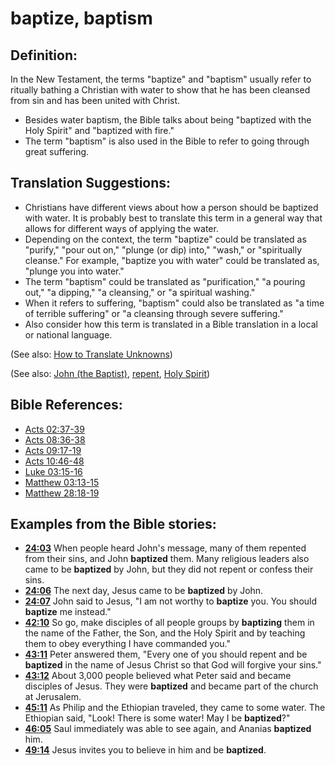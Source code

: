 # baptize, baptism #

## Definition: ##

In the New Testament, the terms "baptize" and "baptism" usually refer to ritually bathing a Christian with water to show that he has been cleansed from sin and has been united with Christ.

* Besides water baptism, the Bible talks about being "baptized with the Holy Spirit" and "baptized with fire."
* The term "baptism" is also used in the Bible to refer to going through great suffering.

## Translation Suggestions: ##

* Christians have different views about how a person should be baptized with water. It is probably best to translate this term in a general way that allows for different ways of applying the water.
* Depending on the context, the term "baptize" could be translated as "purify," "pour out on," "plunge (or dip) into," "wash," or "spiritually cleanse." For example, "baptize you with water" could be translated as, "plunge you into water."
* The term "baptism" could be translated as "purification," "a pouring out," "a dipping," "a cleansing," or "a spiritual washing."
* When it refers to suffering, "baptism" could also be translated as "a time of terrible suffering" or "a cleansing through severe suffering."
* Also consider how this term is translated in a Bible translation in a local or national language.

(See also: [How to Translate Unknowns](en/ta-vol1/translate/man/translate-unknown))

(See also: [John (the Baptist)](../other/johnthebaptist.md), [repent](../kt/repent.md), [Holy Spirit](../kt/holyspirit.md))

## Bible References: ##

* [Acts 02:37-39](en/tn/act/help/02/37)
* [Acts 08:36-38](en/tn/act/help/08/36)
* [Acts 09:17-19](en/tn/act/help/09/17)
* [Acts 10:46-48](en/tn/act/help/10/46)
* [Luke 03:15-16](en/tn/luk/help/03/15)
* [Matthew 03:13-15](en/tn/mat/help/03/13)
* [Matthew 28:18-19](en/tn/mat/help/28/18)

## Examples from the Bible stories: ##

* __[24:03](en/tn/obs/help/24/03)__ When people heard John's message, many of them repented from their sins, and John __baptized__  them. Many religious leaders also came to be __baptized__  by John, but they did not repent or confess their sins.
* __[24:06](en/tn/obs/help/24/06)__ The next day, Jesus came to be __baptized__  by John.
* __[24:07](en/tn/obs/help/24/07)__ John said to Jesus, "I am not worthy to __baptize__  you. You should __baptize__  me instead."
* __[42:10](en/tn/obs/help/42/10)__ So go, make disciples of all people groups by __baptizing__  them in the name of the Father, the Son, and the Holy Spirit and by teaching them to obey everything I have commanded you."
* __[43:11](en/tn/obs/help/43/11)__ Peter answered them, "Every one of you should repent and be __baptized__  in the name of Jesus Christ so that God will forgive your sins."
* __[43:12](en/tn/obs/help/43/12)__ About 3,000 people believed what Peter said and became disciples of Jesus. They were __baptized__  and became part of the church at Jerusalem.
* __[45:11](en/tn/obs/help/45/11)__ As Philip and the Ethiopian traveled, they came to some water. The Ethiopian said, "Look! There is some water! May I be __baptized__?"
* __[46:05](en/tn/obs/help/46/05)__ Saul immediately was able to see again, and Ananias __baptized__  him.
* __[49:14](en/tn/obs/help/49/14)__ Jesus invites you to believe in him and be __baptized__.